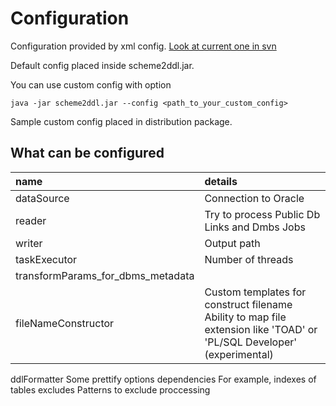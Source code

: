 # Configuration #

Configuration provided by xml config. [Look at current one in svn](http://code.google.com/p/scheme2ddl/source/browse/trunk/src/main/resources/scheme2ddl.config.xml)

Default config placed inside scheme2ddl.jar.

You can use custom config with option

`java -jar scheme2ddl.jar --config <path_to_your_custom_config>`

Sample custom config placed in distribution package.

## What can be configured ##

| **name** |  **details** |
|:---------|:-------------|
| dataSource | Connection to Oracle |
| reader | Try to process Public Db Links and Dmbs Jobs |
| writer | Output path |
| taskExecutor | Number of threads |
| transformParams\_for\_dbms\_metadata |  |
| fileNameConstructor| Custom templates for construct filename <br> Ability to map file extension like 'TOAD' or 'PL/SQL Developer' (experimental) <br>
<tr><td> ddlFormatter </td><td> Some prettify options </td></tr>
<tr><td> dependencies </td><td> For example, indexes of tables </td></tr>
<tr><td> excludes </td><td> Patterns to exclude proccessing </td></tr>